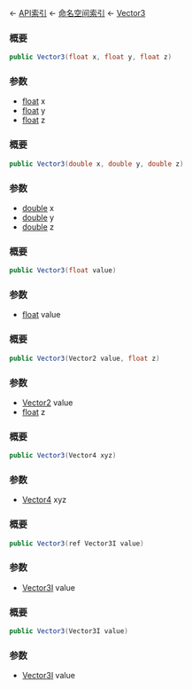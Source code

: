 ← [API索引](Api-Index) ← [命名空间索引](Namespace-Index) ← [Vector3](VRageMath.Vector3)

### 概要

```csharp
public Vector3(float x, float y, float z)
```

### 参数

* [float](https://docs.microsoft.com/en-us/dotnet/api/System.Single?view=netframework-4.6) x
* [float](https://docs.microsoft.com/en-us/dotnet/api/System.Single?view=netframework-4.6) y
* [float](https://docs.microsoft.com/en-us/dotnet/api/System.Single?view=netframework-4.6) z
### 概要

```csharp
public Vector3(double x, double y, double z)
```

### 参数

* [double](https://docs.microsoft.com/en-us/dotnet/api/System.Double?view=netframework-4.6) x
* [double](https://docs.microsoft.com/en-us/dotnet/api/System.Double?view=netframework-4.6) y
* [double](https://docs.microsoft.com/en-us/dotnet/api/System.Double?view=netframework-4.6) z
### 概要

```csharp
public Vector3(float value)
```

### 参数

* [float](https://docs.microsoft.com/en-us/dotnet/api/System.Single?view=netframework-4.6) value
### 概要

```csharp
public Vector3(Vector2 value, float z)
```

### 参数

* [Vector2](VRageMath.Vector2) value
* [float](https://docs.microsoft.com/en-us/dotnet/api/System.Single?view=netframework-4.6) z
### 概要

```csharp
public Vector3(Vector4 xyz)
```

### 参数

* [Vector4](VRageMath.Vector4) xyz
### 概要

```csharp
public Vector3(ref Vector3I value)
```

### 参数

* [Vector3I](VRageMath.Vector3I) value
### 概要

```csharp
public Vector3(Vector3I value)
```

### 参数

* [Vector3I](VRageMath.Vector3I) value

